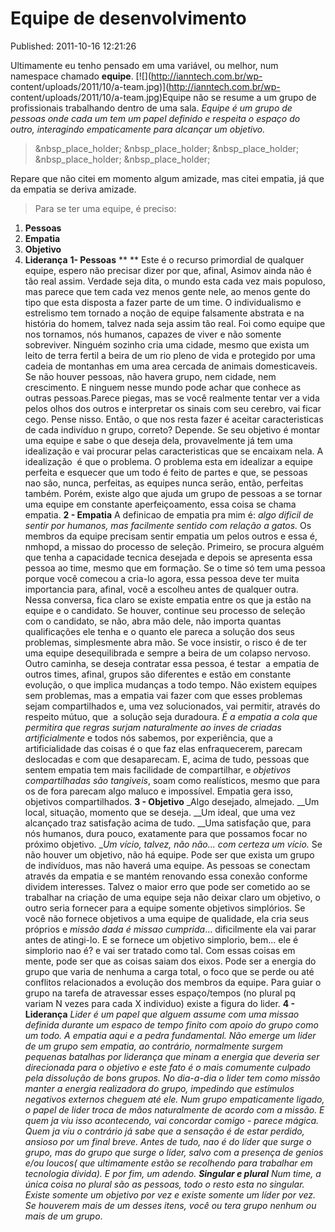 Equipe de desenvolvimento
=========================
Published: 2011-10-16 12:21:26

Ultimamente eu tenho pensado em uma variável, ou melhor, num namespace chamado
**equipe**. [![](http://ianntech.com.br/wp-
content/uploads/2011/10/a-team.jpg)](http://ianntech.com.br/wp-
content/uploads/2011/10/a-team.jpg)Equipe não se resume a um grupo de
profissionais trabalhando dentro de uma sala. _Equipe é um grupo de pessoas
onde cada um tem um papel definido e respeita o espaço do outro, interagindo
empaticamente para alcançar um objetivo._

> &nbsp_place_holder; &nbsp_place_holder; &nbsp_place_holder;
&nbsp_place_holder; &nbsp_place_holder;

Repare que não citei em momento algum amizade, mas citei empatia, já que da
empatia se deriva amizade.

> Para se ter uma equipe, é preciso:

  1. **Pessoas**
  2. **Empatia**
  3. **Objetivo**
  4. **Liderança**
**1- Pessoas** ** ** Este é o recurso primordial de qualquer equipe, espero não precisar dizer por que, afinal, Asimov ainda não é tão real assim. Verdade seja dita, o mundo esta cada vez mais populoso, mas parece que tem cada vez menos gente nele, ao menos gente do tipo que esta disposta a fazer parte de um time. O individualismo e estrelismo tem tornado a noção de equipe falsamente abstrata e na história do homem, talvez nada seja assim tão real. Foi como equipe que nos tornamos, nós humanos, capazes de viver e não somente sobreviver. Ninguém sozinho cria uma cidade, mesmo que exista um leito de terra fertil a beira de um rio pleno de vida e protegido por uma cadeia de montanhas em uma area cercada de animais domesticaveis. Se não houver pessoas, não havera grupo, nem cidade, nem crescimento. E ninguem nesse mundo pode achar que conhece as outras pessoas.Parece piegas, mas se você realmente tentar ver a vida pelos olhos dos outros e interpretar os sinais com seu cerebro, vai ficar cego. Pense nisso. Então, o que nos resta fazer é aceitar caracteristicas de cada indivíduo n grupo, correto? Depende. Se seu objetivo é montar uma equipe e sabe o que deseja dela, provavelmente já tem uma idealização e vai procurar pelas caracteristicas que se encaixam nela. A idealização  é que o problema. O problema esta em idealizar a equipe perfeita e esquecer que um todo é feito de partes e que, se pessoas nao são, nunca, perfeitas, as equipes nunca serāo, então, perfeitas também. Porém, existe algo que ajuda um grupo de pessoas a se tornar uma equipe em constante aperfeiçoamento, essa coisa se chama empatia. **2 - Empatia** A definicao de empatia pra mim é: _algo dificil de sentir por humanos, mas facilmente sentido com relação a gatos._ Os membros da equipe precisam sentir empatia um pelos outros e essa é, nmhopd, a missao do processo de seleção. Primeiro, se procura alguém que tenha a capacidade tecnica desejada e depois se apresenta essa pessoa ao time, mesmo que em formação. Se o time só tem uma pessoa porque você comecou a cria-lo agora, essa pessoa deve ter muita importancia para, afinal, você a escolheu antes de qualquer outra. Nessa conversa, fica claro se existe empatia entre os que ja estão na equipe e o candidato. Se houver, continue seu processo de seleção com o candidato, se não, abra mão dele, não importa quantas qualificações ele tenha e o quanto ele pareca a solução dos seus problemas, simplesmente abra mão. Se voce insistir, o risco é de ter uma equipe desequilibrada e sempre a beira de um colapso nervoso. Outro caminha, se deseja contratar essa pessoa, é testar  a empatia de outros times, afinal, grupos são diferentes e estão em constante evolução, o que implica mudanças a todo tempo. Não existem equipes sem problemas, mas a empatia vai fazer com que esses problemas sejam compartilhados e, uma vez solucionados, vai permitir, através do respeito mútuo, que  a solução seja duradoura. _É a empatia a cola que permitira que regras surjam naturalmente ao inves de criadas artificialmente_ e todos nós sabemos, por experiência, que a artificialidade das coisas é o que faz elas enfraquecerem, parecam deslocadas e com que desaparecam. E, acima de tudo, pessoas que sentem empatia tem mais facilidade de compartilhar, e _objetivos compartilhadas são tangiveis_, soam como realísticos, mesmo que para os de fora parecam algo maluco e impossível. Empatia gera isso, objetivos compartilhados. **3 - Objetivo** _Algo desejado, almejado. __Um local, situação, momento que se deseja. __Um ideal, que uma vez alcançado traz satisfação acima de tudo. __Uma satisfação que, para nós humanos, dura pouco, exatamente para que possamos focar no próximo objetivo. __Um vício, talvez, não não... com certeza um vício._ Se não houver um objetivo, não há equipe. Pode ser que exista um grupo de indivíduos, mas não haverá uma equipe. As pessoas se conectam através da empatia e se mantém renovando essa conexão conforme dividem interesses. Talvez o maior erro que pode ser cometido ao se trabalhar na criação de uma equipe seja não deixar claro um objetivo, o outro seria fornecer para a equipe somente objetivos simplórios. Se você não fornece objetivos a uma equipe de qualidade, ela cria seus próprios e _missão dada é missao cumprida_... dificilmente ela vai parar antes de atingi-lo. E se fornece um objetivo simplorio, bem... ele é simplorio nao é? e vai ser tratado como tal. Com essas coisas em mente, pode ser que as coisas saiam dos eixos. Pode ser a energia do grupo que varia de nenhuma a carga total, o foco que se perde ou até conflitos relacionados a evolução dos membros da equipe. Para guiar o grupo na tarefa de atravessar esses espaço/tempos (no plural pq variam N vezes para cada X individuo) existe a figura do lider. **4 - Liderança** _Lider é um papel que alguem assume com uma missao definida durante um espaco de tempo finito com apoio do grupo como um todo. __A empatia aqui e a pedra fundamental._ Não emerge um lider de um grupo sem empatia, ao contrário, _normalmente surgem pequenas batalhas por liderança que minam a energia que deveria ser direcionada para o objetivo_ e este fato é o mais comumente culpado pela dissolução de bons grupos. No dia-a-dia o lider tem como missão manter a energia realizadora do grupo, impedindo que estímulos negativos externos cheguem até ele. Num grupo empaticamente ligado, o papel de lider troca de mãos naturalmente de acordo com a missão. E quem ja viu isso acontecendo, vai concordar comigo - _parece mágica_. Quem ja viu o contrário já sabe que a sensação é de estar perdido, ansioso por um final breve. Antes de tudo, nao é do líder que surge o grupo, mas do grupo que surge o líder, salvo com a presença de genios e/ou loucos( que ultimamente estão se recolhendo para trabalhar em tecnologia divida). E por fim, um adendo. **Singular e plural** _Num time, a única coisa no plural são as pessoas, todo o resto esta no singular._ Existe somente um objetivo por vez e existe somente um líder por vez. Se houverem mais de um desses itens, você ou tera _grupo nenhum_ ou_ mais de um grupo_.

